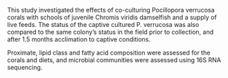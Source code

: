 This study investigated the effects of co-culturing Pocillopora verrucosa corals with schools of juvenile Chromis viridis damselfish and a supply of live feeds. The status of the captive cultured P. verrucosa was also compared to the same colony’s status in the field prior to collection, and after 1.5 months acclimation to captive conditions. 

Proximate, lipid class and fatty acid composition were assessed for the corals and diets, and microbial communities were assessed using 16S RNA sequencing. 
